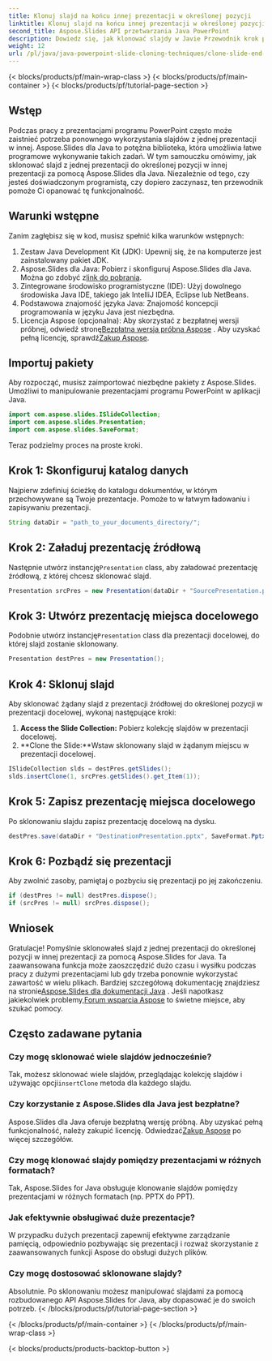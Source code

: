 ```yaml
---
title: Klonuj slajd na końcu innej prezentacji w określonej pozycji
linktitle: Klonuj slajd na końcu innej prezentacji w określonej pozycji
second_title: Aspose.Slides API przetwarzania Java PowerPoint
description: Dowiedz się, jak klonować slajdy w Javie Przewodnik krok po kroku dotyczący używania Aspose.Slides for Java do klonowania slajdów z jednej prezentacji programu PowerPoint do drugiej.
weight: 12
url: /pl/java/java-powerpoint-slide-cloning-techniques/clone-slide-end-another-specific-position-powerpoint/
---
```


{< blocks/products/pf/main-wrap-class >}
{< blocks/products/pf/main-container >}
{< blocks/products/pf/tutorial-page-section >}

## Wstęp
Podczas pracy z prezentacjami programu PowerPoint często może zaistnieć potrzeba ponownego wykorzystania slajdów z jednej prezentacji w innej. Aspose.Slides dla Java to potężna biblioteka, która umożliwia łatwe programowe wykonywanie takich zadań. W tym samouczku omówimy, jak sklonować slajd z jednej prezentacji do określonej pozycji w innej prezentacji za pomocą Aspose.Slides dla Java. Niezależnie od tego, czy jesteś doświadczonym programistą, czy dopiero zaczynasz, ten przewodnik pomoże Ci opanować tę funkcjonalność.
## Warunki wstępne
Zanim zagłębisz się w kod, musisz spełnić kilka warunków wstępnych:
1. Zestaw Java Development Kit (JDK): Upewnij się, że na komputerze jest zainstalowany pakiet JDK.
2.  Aspose.Slides dla Java: Pobierz i skonfiguruj Aspose.Slides dla Java. Można go zdobyć z[link do pobrania](https://releases.aspose.com/slides/java/).
3. Zintegrowane środowisko programistyczne (IDE): Użyj dowolnego środowiska Java IDE, takiego jak IntelliJ IDEA, Eclipse lub NetBeans.
4. Podstawowa znajomość języka Java: Znajomość koncepcji programowania w języku Java jest niezbędna.
5.  Licencja Aspose (opcjonalna): Aby skorzystać z bezpłatnej wersji próbnej, odwiedź stronę[Bezpłatna wersja próbna Aspose](https://releases.aspose.com/) . Aby uzyskać pełną licencję, sprawdź[Zakup Aspose](https://purchase.aspose.com/buy).
## Importuj pakiety
Aby rozpocząć, musisz zaimportować niezbędne pakiety z Aspose.Slides. Umożliwi to manipulowanie prezentacjami programu PowerPoint w aplikacji Java.
```java
import com.aspose.slides.ISlideCollection;
import com.aspose.slides.Presentation;
import com.aspose.slides.SaveFormat;

```

Teraz podzielmy proces na proste kroki.
## Krok 1: Skonfiguruj katalog danych
Najpierw zdefiniuj ścieżkę do katalogu dokumentów, w którym przechowywane są Twoje prezentacje. Pomoże to w łatwym ładowaniu i zapisywaniu prezentacji.
```java
String dataDir = "path_to_your_documents_directory/";
```
## Krok 2: Załaduj prezentację źródłową
 Następnie utwórz instancję`Presentation` class, aby załadować prezentację źródłową, z której chcesz sklonować slajd.
```java
Presentation srcPres = new Presentation(dataDir + "SourcePresentation.pptx");
```
## Krok 3: Utwórz prezentację miejsca docelowego
 Podobnie utwórz instancję`Presentation` class dla prezentacji docelowej, do której slajd zostanie sklonowany.
```java
Presentation destPres = new Presentation();
```
## Krok 4: Sklonuj slajd
Aby sklonować żądany slajd z prezentacji źródłowej do określonej pozycji w prezentacji docelowej, wykonaj następujące kroki:
1. **Access the Slide Collection:** Pobierz kolekcję slajdów w prezentacji docelowej.
2. **Clone the Slide:**Wstaw sklonowany slajd w żądanym miejscu w prezentacji docelowej.
```java
ISlideCollection slds = destPres.getSlides();
slds.insertClone(1, srcPres.getSlides().get_Item(1));
```
## Krok 5: Zapisz prezentację miejsca docelowego
Po sklonowaniu slajdu zapisz prezentację docelową na dysku.
```java
destPres.save(dataDir + "DestinationPresentation.pptx", SaveFormat.Pptx);
```
## Krok 6: Pozbądź się prezentacji
Aby zwolnić zasoby, pamiętaj o pozbyciu się prezentacji po jej zakończeniu.
```java
if (destPres != null) destPres.dispose();
if (srcPres != null) srcPres.dispose();
```

## Wniosek
Gratulacje! Pomyślnie sklonowałeś slajd z jednej prezentacji do określonej pozycji w innej prezentacji za pomocą Aspose.Slides for Java. Ta zaawansowana funkcja może zaoszczędzić dużo czasu i wysiłku podczas pracy z dużymi prezentacjami lub gdy trzeba ponownie wykorzystać zawartość w wielu plikach.
 Bardziej szczegółową dokumentację znajdziesz na stronie[Aspose.Slides dla dokumentacji Java](https://reference.aspose.com/slides/java/) . Jeśli napotkasz jakiekolwiek problemy,[Forum wsparcia Aspose](https://forum.aspose.com/c/slides/11) to świetne miejsce, aby szukać pomocy.
## Często zadawane pytania
### Czy mogę sklonować wiele slajdów jednocześnie?
 Tak, możesz sklonować wiele slajdów, przeglądając kolekcję slajdów i używając opcji`insertClone` metoda dla każdego slajdu.
### Czy korzystanie z Aspose.Slides dla Java jest bezpłatne?
Aspose.Slides dla Java oferuje bezpłatną wersję próbną. Aby uzyskać pełną funkcjonalność, należy zakupić licencję. Odwiedzać[Zakup Aspose](https://purchase.aspose.com/buy) po więcej szczegółów.
### Czy mogę klonować slajdy pomiędzy prezentacjami w różnych formatach?
Tak, Aspose.Slides for Java obsługuje klonowanie slajdów pomiędzy prezentacjami w różnych formatach (np. PPTX do PPT).
### Jak efektywnie obsługiwać duże prezentacje?
W przypadku dużych prezentacji zapewnij efektywne zarządzanie pamięcią, odpowiednio pozbywając się prezentacji i rozważ skorzystanie z zaawansowanych funkcji Aspose do obsługi dużych plików.
### Czy mogę dostosować sklonowane slajdy?
Absolutnie. Po sklonowaniu możesz manipulować slajdami za pomocą rozbudowanego API Aspose.Slides for Java, aby dopasować je do swoich potrzeb.
{< /blocks/products/pf/tutorial-page-section >}

{< /blocks/products/pf/main-container >}
{< /blocks/products/pf/main-wrap-class >}

{< blocks/products/products-backtop-button >}
